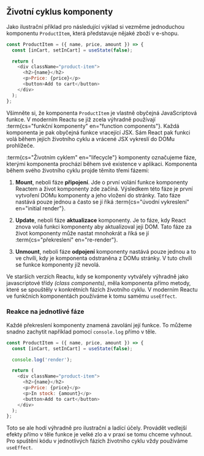 ## Životní cyklus komponenty

Jako ilustrační příklad pro následující výklad si vezměme jednoduchou komponentu `ProductItem`, která představuje nějaké zboží v e-shopu.

```js
const ProductItem = ({ name, price, amount }) => {
  const [inCart, setInCart] = useState(false);

  return (
    <div className="product-item">
      <h2>{name}</h2>
      <p>Price: {price}</p>
      <button>Add to cart</button>
    </div>
  );
};
```

Všimněte si, že komponenta `ProductItem` je vlastně obyčejná JavaScriptová funkce. V moderním Reactu se již zcela výhradně používají :term{cs="funkční komponenty" en="function components"}. Každá komponenta je pak obyčejná funkce vracející JSX. Sám React pak funkci volá během jejích životního cyklu a vrácené JSX vykreslí do DOMu prohlížeče.

:term{cs="Životním cyklem" en="lifecycle"} komponenty označujeme fáze, kterými komponenta prochází během své existence v aplikaci. Komponenta během svého životního cyklu projde těmito třemi fázemi:

1. **Mount**, neboli fáze **připojení**. Jde o první volání funkce komponenty Reactem a život komponenty zde začíná. Výsledkem této fáze je první vytvoření DOMu komponenty a jeho vložení do stránky. Tato fáze nastává pouze jednou a často se jí říká :term{cs="úvodní vykreslení" en="initial render"}.

2. **Update**, neboli fáze **aktualizace** komponenty. Je to fáze, kdy React znova volá funkci komponenty aby aktualizoval jeji DOM. Tato fáze za život komponenty může nastat mnohokrát a říká se jí :term{cs="překreslení" en="re-render"}.

3. **Unmount**, neboli fáze **odpojení** komponenty nastává pouze jednou a to ve chvíli, kdy je komponenta odstraněna z DOMu stránky. V tuto chvíli se funkce komponenty jíž nevolá.

Ve starších verzích Reactu, kdy se komponenty vytvářely výhradně jako javascriptové třídy *(class components)*, měla komponenta přímo metody, které se spouštěly v konkrétních fázích životního cyklu. V moderním Reactu ve funkčních komponentách používáme k tomu samému `useEffect`.

### Reakce na jednotlivé fáze

Každé překreslení komponenty znamená zavolání její funkce. To můžeme snadno zachytit například pomocí `console.log` přímo v těle.

```js
const ProductItem = ({ name, price, amount }) => {
  const [inCart, setInCart] = useState(false);

  console.log('render');

  return (
    <div className="product-item">
      <h2>{name}</h2>
      <p>Price: {price}</p>
      <p>In stock: {amount}</p>
      <button>Add to cart</button>
    </div>
  );
};
```

Toto se ale hodí výhradně pro ilustrační a ladící účely. Provádět vedlejší efekty přímo v těle funkce je velké zlo a v praxi se tomu chceme vyhnout. Pro spuštění kódu v jednotlivých fázích životního cyklu vždy používáme `useEffect`.
